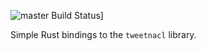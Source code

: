 ![master Build Status](https://travis-ci.org/dwtj/tweetnaclrs.svg?branch=master)]

Simple Rust bindings to the `tweetnacl` library.
